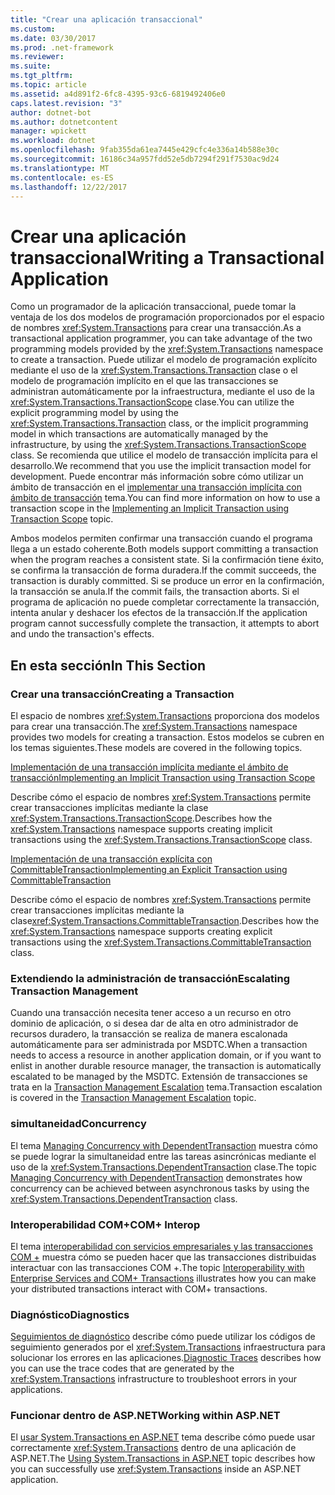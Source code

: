 ```yaml
---
title: "Crear una aplicación transaccional"
ms.custom: 
ms.date: 03/30/2017
ms.prod: .net-framework
ms.reviewer: 
ms.suite: 
ms.tgt_pltfrm: 
ms.topic: article
ms.assetid: a4d891f2-6fc8-4395-93c6-6819492406e0
caps.latest.revision: "3"
author: dotnet-bot
ms.author: dotnetcontent
manager: wpickett
ms.workload: dotnet
ms.openlocfilehash: 9fab355da61ea7445e429cfc4e336a14b588e30c
ms.sourcegitcommit: 16186c34a957fdd52e5db7294f291f7530ac9d24
ms.translationtype: MT
ms.contentlocale: es-ES
ms.lasthandoff: 12/22/2017
---
```

# <a name="writing-a-transactional-application"></a><span data-ttu-id="63627-102">Crear una aplicación transaccional</span><span class="sxs-lookup"><span data-stu-id="63627-102">Writing a Transactional Application</span></span>
<span data-ttu-id="63627-103">Como un programador de la aplicación transaccional, puede tomar la ventaja de los dos modelos de programación proporcionados por el espacio de nombres <xref:System.Transactions> para crear una transacción.</span><span class="sxs-lookup"><span data-stu-id="63627-103">As a transactional application programmer, you can take advantage of the two programming models provided by the <xref:System.Transactions> namespace to create a transaction.</span></span> <span data-ttu-id="63627-104">Puede utilizar el modelo de programación explícito mediante el uso de la <xref:System.Transactions.Transaction> clase o el modelo de programación implícito en el que las transacciones se administran automáticamente por la infraestructura, mediante el uso de la <xref:System.Transactions.TransactionScope> clase.</span><span class="sxs-lookup"><span data-stu-id="63627-104">You can utilize the explicit programming model by using the <xref:System.Transactions.Transaction> class, or the implicit programming model in which transactions are automatically managed by the infrastructure, by using the <xref:System.Transactions.TransactionScope> class.</span></span> <span data-ttu-id="63627-105">Se recomienda que utilice el modelo de transacción implícita para el desarrollo.</span><span class="sxs-lookup"><span data-stu-id="63627-105">We recommend that you use the implicit transaction model for development.</span></span> <span data-ttu-id="63627-106">Puede encontrar más información sobre cómo utilizar un ámbito de transacción en el [implementar una transacción implícita con ámbito de transacción](../../../../docs/framework/data/transactions/implementing-an-implicit-transaction-using-transaction-scope.md) tema.</span><span class="sxs-lookup"><span data-stu-id="63627-106">You can find more information on how to use a transaction scope in the [Implementing an Implicit Transaction using Transaction Scope](../../../../docs/framework/data/transactions/implementing-an-implicit-transaction-using-transaction-scope.md) topic.</span></span>  
  
 <span data-ttu-id="63627-107">Ambos modelos permiten confirmar una transacción cuando el programa llega a un estado coherente.</span><span class="sxs-lookup"><span data-stu-id="63627-107">Both models support committing a transaction when the program reaches a consistent state.</span></span> <span data-ttu-id="63627-108">Si la confirmación tiene éxito, se confirma la transacción de forma duradera.</span><span class="sxs-lookup"><span data-stu-id="63627-108">If the commit succeeds, the transaction is durably committed.</span></span> <span data-ttu-id="63627-109">Si se produce un error en la confirmación, la transacción se anula.</span><span class="sxs-lookup"><span data-stu-id="63627-109">If the commit fails, the transaction aborts.</span></span> <span data-ttu-id="63627-110">Si el programa de aplicación no puede completar correctamente la transacción, intenta anular y deshacer los efectos de la transacción.</span><span class="sxs-lookup"><span data-stu-id="63627-110">If the application program cannot successfully complete the transaction, it attempts to abort and undo the transaction's effects.</span></span>  
  
## <a name="in-this-section"></a><span data-ttu-id="63627-111">En esta sección</span><span class="sxs-lookup"><span data-stu-id="63627-111">In This Section</span></span>  
  
### <a name="creating-a-transaction"></a><span data-ttu-id="63627-112">Crear una transacción</span><span class="sxs-lookup"><span data-stu-id="63627-112">Creating a Transaction</span></span>  
 <span data-ttu-id="63627-113">El espacio de nombres <xref:System.Transactions> proporciona dos modelos para crear una transacción.</span><span class="sxs-lookup"><span data-stu-id="63627-113">The <xref:System.Transactions> namespace provides two models for creating a transaction.</span></span> <span data-ttu-id="63627-114">Estos modelos se cubren en los temas siguientes.</span><span class="sxs-lookup"><span data-stu-id="63627-114">These models are covered in the following topics.</span></span>  
  
 [<span data-ttu-id="63627-115">Implementación de una transacción implícita mediante el ámbito de transacción</span><span class="sxs-lookup"><span data-stu-id="63627-115">Implementing an Implicit Transaction using Transaction Scope</span></span>](../../../../docs/framework/data/transactions/implementing-an-implicit-transaction-using-transaction-scope.md)  
  
 <span data-ttu-id="63627-116">Describe cómo el espacio de nombres <xref:System.Transactions> permite crear transacciones implícitas mediante la clase <xref:System.Transactions.TransactionScope>.</span><span class="sxs-lookup"><span data-stu-id="63627-116">Describes how the <xref:System.Transactions> namespace supports creating implicit transactions using the <xref:System.Transactions.TransactionScope> class.</span></span>  
  
 [<span data-ttu-id="63627-117">Implementación de una transacción explícita con CommittableTransaction</span><span class="sxs-lookup"><span data-stu-id="63627-117">Implementing an Explicit Transaction using CommittableTransaction</span></span>](../../../../docs/framework/data/transactions/implementing-an-explicit-transaction-using-committabletransaction.md)  
  
 <span data-ttu-id="63627-118">Describe cómo el espacio de nombres <xref:System.Transactions> permite crear transacciones implícitas mediante la clase<xref:System.Transactions.CommittableTransaction>.</span><span class="sxs-lookup"><span data-stu-id="63627-118">Describes how the <xref:System.Transactions> namespace supports creating explicit transactions using the <xref:System.Transactions.CommittableTransaction> class.</span></span>  
  
### <a name="escalating-transaction-management"></a><span data-ttu-id="63627-119">Extendiendo la administración de transacción</span><span class="sxs-lookup"><span data-stu-id="63627-119">Escalating Transaction Management</span></span>  
 <span data-ttu-id="63627-120">Cuando una transacción necesita tener acceso a un recurso en otro dominio de aplicación, o si desea dar de alta en otro administrador de recursos duradero, la transacción se realiza de manera escalonada automáticamente para ser administrada por MSDTC.</span><span class="sxs-lookup"><span data-stu-id="63627-120">When a transaction needs to access a resource in another application domain, or if you want to enlist in another durable resource manager, the transaction is automatically escalated to be managed by the MSDTC.</span></span> <span data-ttu-id="63627-121">Extensión de transacciones se trata en la [Transaction Management Escalation](../../../../docs/framework/data/transactions/transaction-management-escalation.md) tema.</span><span class="sxs-lookup"><span data-stu-id="63627-121">Transaction escalation is covered in the [Transaction Management Escalation](../../../../docs/framework/data/transactions/transaction-management-escalation.md) topic.</span></span>  
  
### <a name="concurrency"></a><span data-ttu-id="63627-122">simultaneidad</span><span class="sxs-lookup"><span data-stu-id="63627-122">Concurrency</span></span>  
 <span data-ttu-id="63627-123">El tema [Managing Concurrency with DependentTransaction](../../../../docs/framework/data/transactions/managing-concurrency-with-dependenttransaction.md) muestra cómo se puede lograr la simultaneidad entre las tareas asincrónicas mediante el uso de la <xref:System.Transactions.DependentTransaction> clase.</span><span class="sxs-lookup"><span data-stu-id="63627-123">The topic [Managing Concurrency with DependentTransaction](../../../../docs/framework/data/transactions/managing-concurrency-with-dependenttransaction.md) demonstrates how concurrency can be achieved between asynchronous tasks by using the <xref:System.Transactions.DependentTransaction> class.</span></span>  
  
### <a name="com-interop"></a><span data-ttu-id="63627-124">Interoperabilidad COM+</span><span class="sxs-lookup"><span data-stu-id="63627-124">COM+ Interop</span></span>  
 <span data-ttu-id="63627-125">El tema [interoperabilidad con servicios empresariales y las transacciones COM +](../../../../docs/framework/data/transactions/interoperability-with-enterprise-services-and-com-transactions.md) muestra cómo se pueden hacer que las transacciones distribuidas interactuar con las transacciones COM +.</span><span class="sxs-lookup"><span data-stu-id="63627-125">The topic [Interoperability with Enterprise Services and COM+ Transactions](../../../../docs/framework/data/transactions/interoperability-with-enterprise-services-and-com-transactions.md) illustrates how you can make your distributed transactions interact with COM+ transactions.</span></span>  
  
### <a name="diagnostics"></a><span data-ttu-id="63627-126">Diagnóstico</span><span class="sxs-lookup"><span data-stu-id="63627-126">Diagnostics</span></span>  
 <span data-ttu-id="63627-127">[Seguimientos de diagnóstico](../../../../docs/framework/data/transactions/diagnostic-traces.md) describe cómo puede utilizar los códigos de seguimiento generados por el <xref:System.Transactions> infraestructura para solucionar los errores en las aplicaciones.</span><span class="sxs-lookup"><span data-stu-id="63627-127">[Diagnostic Traces](../../../../docs/framework/data/transactions/diagnostic-traces.md) describes how you can use the trace codes that are generated by the <xref:System.Transactions> infrastructure to troubleshoot errors in your applications.</span></span>  
  
### <a name="working-within-aspnet"></a><span data-ttu-id="63627-128">Funcionar dentro de ASP.NET</span><span class="sxs-lookup"><span data-stu-id="63627-128">Working within ASP.NET</span></span>  
 <span data-ttu-id="63627-129">El [usar System.Transactions en ASP.NET](../../../../docs/framework/data/transactions/using-system-transactions-in-aspnet.md) tema describe cómo puede usar correctamente <xref:System.Transactions> dentro de una aplicación de ASP.NET.</span><span class="sxs-lookup"><span data-stu-id="63627-129">The [Using System.Transactions in ASP.NET](../../../../docs/framework/data/transactions/using-system-transactions-in-aspnet.md) topic describes how you can successfully use <xref:System.Transactions> inside an ASP.NET application.</span></span>
